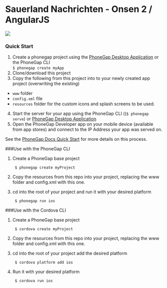 Sauerland Nachrichten - Onsen 2 / AngularJS
=================================================================

![](resources/screenshots/app-collage.png)



### Quick Start
1. Create a phonegap project using the [PhoneGap Desktop Application](https://github.com/phonegap/phonegap-app-desktop) or the PhoneGap CLI  
    `$ phonegap create myApp`
2. Clone/download this project 
3. Copy the following from this project into to your newly created app project (overwriting the existing)
  - `www` folder 
  - `config.xml` file 
  - `resources` folder for the custom icons and splash screens to be used.   
4. Start the server for your app using the PhoneGap CLI ((`$ phonegap serve`) or [PhoneGap Desktop Application](https://github.com/phonegap/phonegap-app-desktop) 
5. Open the PhoneGap Developer app on your mobile device (available from app stores) and connect to the IP Address your app was served on. 

See the [PhoneGap Docs Quick Start](http://docs.phonegap.com/getting-started/2-install-mobile-app/) for more details on this process.
 
 
###Use with the PhoneGap CLI
1. Create a PhoneGap base project
        
        $ phonegap create myProject
 
2. Copy the resources from this repo into your project, replacing the www folder and config.xml with this one.    
    
3. cd into the root of your project and run it with your desired platform 
    
        $ phonegap run ios


###Use with the Cordova CLI
1. Create a PhoneGap base project
    
        $ cordova create myProject
    
2. Copy the resources from this repo into your project, replacing the www folder and config.xml with this one.
    
3. cd into the root of your project add the desired platform
    
        $ cordova platform add ios

4. Run it with your desired platform
 
        $ cordova run ios
